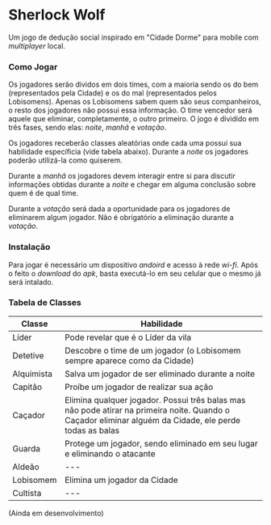 # Sherlock Wolf
Um jogo de dedução social inspirado em "Cidade Dorme" para mobile com *multiplayer* local.

### Como Jogar
Os jogadores serão dividos em dois times, com a maioria sendo os do bem (representados pela Cidade) e os do mal (representados pelos Lobisomens). Apenas os Lobisomens sabem quem são seus companheiros, o resto dos jogadores não possui essa informação. O time vencedor será aquele que eliminar, completamente, o outro primeiro.
O jogo é dividido em três fases, sendo elas: *noite*, *manhã* e *votação*.

Os jogadores receberão classes aleatórias onde cada uma possui sua habilidade específicia (vide tabela abaixo). Durante a *noite* os jogadores poderão utilizá-la como quiserem.

Durante a *manhã* os jogadores devem interagir entre si para discutir informações obtidas durante a *noite* e chegar em alguma conclusão sobre quem é de qual time.

Durante a *votação* será dada a oportunidade para os jogadores de eliminarem algum jogador. Não é obrigatório a eliminação durante a *votação*.

### Instalação
Para jogar é necessário um dispositivo *andoird* e acesso à rede *wi-fi*.
Após o feito o *download* do *apk*, basta executá-lo em seu celular que o mesmo já será intalado.

### Tabela de Classes
|Classe|Habilidade|
|------|----------|
|Líder|Pode revelar que é o Líder da vila|
|Detetive|Descobre o time de um jogador (o Lobisomem sempre aparece como da Cidade)|
|Alquimista|Salva um jogador de ser eliminado durante a noite|
|Capitão|Proíbe um jogador de realizar sua ação|
|Caçador|Elimina qualquer jogador. Possui três balas mas não pode atirar na primeira noite. Quando o Caçador eliminar alguém da Cidade, ele perde todas as balas|
|Guarda|Protege um jogador, sendo eliminado em seu lugar e eliminando o atacante|
|Aldeão|---|
|Lobisomem|Elimina um jogador da Cidade|
|Cultista|---|
(Ainda em desenvolvimento)